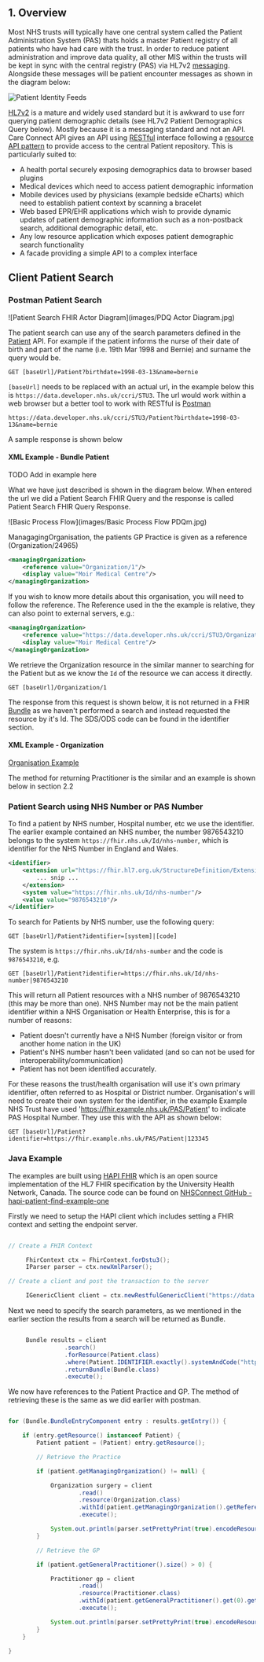 
## 1. Overview ##


Most NHS trusts will typically have one central system  called the Patient Administration System (PAS) thats holds a master Patient registry of all patients who have had care with the trust. In order to reduce patient administration and improve data quality, all  other MIS within the trusts will be kept in sync with the central registry (PAS) via HL7v2 [messaging](http://www.enterpriseintegrationpatterns.com/patterns/messaging/Messaging.html). Alongside these messages will be patient encounter messages as shown in the diagram below:

![Patient Identity Feeds](images/Iti_pam_ip.jpg)

[HL7v2](https://isd.digital.nhs.uk/trud3/user/guest/group/0/pack/1/subpack/200/releases) is a mature and widely used standard but it is awkward to use forr querying patient demographic details (see HL7v2 Patient Demographics Query below). Mostly because it is a messaging standard and not an API. Care Connect API gives an API using [RESTful](https://en.wikipedia.org/wiki/Representational_state_transfer) interface following a [resource API pattern](http://www.servicedesignpatterns.com/WebServiceAPIStyles/ResourceAPI) to provide access to the central Patient repository.
This is particularly suited to:
* A health portal securely exposing demographics data to browser based plugins
* Medical devices which need to access patient demographic information
* Mobile devices used by physicians (example bedside eCharts) which need to establish
patient context by scanning a bracelet
* Web based EPR/EHR applications which wish to provide dynamic updates of patient
demographic information such as a non-postback search, additional demographic detail,
etc.
* Any low resource application which exposes patient demographic search functionality
* A facade providing a simple API to a complex interface

## Client Patient Search ##

### Postman Patient Search ###

![Patient Search FHIR Actor Diagram](images/PDQ Actor Diagram.jpg)

The patient search can use any of the search parameters defined in the [Patient](api_entity_patient.html) API. For example if the patient informs the nurse of their date of birth and part of the name (i.e. 19th Mar 1998 and Bernie) and surname the query would be.

```
GET [baseUrl]/Patient?birthdate=1998-03-13&name=bernie
```

`[baseUrl]` needs to be replaced with an actual url, in the example below this is `https://data.developer.nhs.uk/ccri/STU3`. The url would work within a web browser but a better tool to work with RESTful is [Postman](https://www.getpostman.com/)

```
https://data.developer.nhs.uk/ccri/STU3/Patient?birthdate=1998-03-13&name=bernie
```

A sample response is shown below

#### XML Example - Bundle Patient ####

TODO Add in example here

What we have just described is shown in the diagram below. When entered the url we did a Patient Search FHIR Query and the response is called Patient Search FHIR Query Response.

![Basic Process Flow](images/Basic Process Flow PDQm.jpg)

ManagagingOrganisation, the patients GP Practice is given as a reference (Organization/24965)

```xml
<managingOrganization>
    <reference value="Organization/1"/>
    <display value="Moir Medical Centre"/>
</managingOrganization>
```

If you wish to know more details about this organisation, you will need to follow the reference. The Reference used in the the example is relative, they can also point to external servers, e.g.:

```xml
<managingOrganization>
    <reference value="https://data.developer.nhs.uk/ccri/STU3/Organization/1"/>
    <display value="Moir Medical Centre"/>
</managingOrganization>
```

We retrieve the Organization resource in the similar manner to searching for the Patient but as we know the `Id` of the resource we can access it directly.

```
GET [baseUrl]/Organization/1
```

The response from this request is shown below, it is not returned in a FHIR [Bundle](http://www.hl7.org/fhir/bundle.html) as we haven't performed a search and instead requested the resource by it's Id. The SDS/ODS code can be found in the identifier section.

#### XML Example - Organization ####

[Organisation Example](organization-3.html)

The method for returning Practitioner is the similar and an example is shown below in section 2.2

### Patient Search using NHS Number or PAS Number ###

To find a patient by NHS number, Hospital number, etc we use the identifier. The earlier example contained an NHS number, the number 9876543210 belongs to the system `https://fhir.nhs.uk/Id/nhs-number`, which is identifier for the NHS Number in England and Wales.

```xml
<identifier>
    <extension url="https://fhir.hl7.org.uk/StructureDefinition/Extension-CareConnect-NHSNumberVerificationStatus-1">
        ... snip ...
    </extension>
    <system value="https://fhir.nhs.uk/Id/nhs-number"/>
    <value value="9876543210"/>
</identifier>
```

To search for Patients by NHS number, use the following query:

```
GET [baseUrl]/Patient?identifier=[system]|[code]
```

The system is `https://fhir.nhs.uk/Id/nhs-number` and the code is `9876543210`, e.g.

```
GET [baseUrl]/Patient?identifier=https://fhir.nhs.uk/Id/nhs-number|9876543210
```

This will return all Patient resources with a NHS number of 9876543210 (this may be more than one). NHS Number may not be the main patient identifier within a NHS Organisation or Health Enterprise, this is for a number of reasons:
* Patient doesn't currently have a NHS Number (foreign visitor or from another home nation in the UK)
* Patient's NHS number hasn't been validated (and so can not be used for interoperability/communication)
* Patient has not been identified accurately.

For these reasons the trust/health organisation will use it's own primary identifier, often referred to as Hospital or District number. Organisation's will need to create their own system for the identifier, in the example Example NHS Trust have used 'https://fhir.example.nhs.uk/PAS/Patient' to indicate PAS Hospital Number. They use this with the API as shown below:

```
GET [baseUrl]/Patient?identifier=https://fhir.example.nhs.uk/PAS/Patient|123345
```


### Java Example ###

The examples are built using [HAPI FHIR](http://hapifhir.io/) which is an open source implementation of the HL7 FHIR specification by the University Health Network, Canada. The source code can be found on [NHSConnect GitHub - hapi-patient-find-example-one](https://github.com/nhsconnect/careconnect-examples/tree/master/hapi-patient-find-example-one)

Firstly we need to setup the HAPI client which includes setting a FHIR context and setting the endpoint server.

```java

// Create a FHIR Context

     FhirContext ctx = FhirContext.forDstu3();
     IParser parser = ctx.newXmlParser();

// Create a client and post the transaction to the server

     IGenericClient client = ctx.newRestfulGenericClient("https://data.developer.nhs.uk/ccri/STU3/");

```

Next we need to specify the search parameters, as we mentioned in the earlier section the results from a search will be returned as Bundle.

```java

     Bundle results = client
                .search()
                .forResource(Patient.class)
                .where(Patient.IDENTIFIER.exactly().systemAndCode("https://fhir.nhs.uk/Id/nhs-number", "9876543210"))
                .returnBundle(Bundle.class)
                .execute();

```

We now have references to the Patient Practice and GP. The method of retrieving these is the same as we did earlier with postman.

```java

for (Bundle.BundleEntryComponent entry : results.getEntry()) {

    if (entry.getResource() instanceof Patient) {
        Patient patient = (Patient) entry.getResource();

        // Retrieve the Practice

        if (patient.getManagingOrganization() != null) {

            Organization surgery = client
                    .read()
                    .resource(Organization.class)
                    .withId(patient.getManagingOrganization().getReference())
                    .execute();

            System.out.println(parser.setPrettyPrint(true).encodeResourceToString(surgery));
        }

        // Retrieve the GP

        if (patient.getGeneralPractitioner().size() > 0) {

            Practitioner gp = client
                    .read()
                    .resource(Practitioner.class)
                    .withId(patient.getGeneralPractitioner().get(0).getReference())
                    .execute();

            System.out.println(parser.setPrettyPrint(true).encodeResourceToString(gp));
        }
    }

}

```

